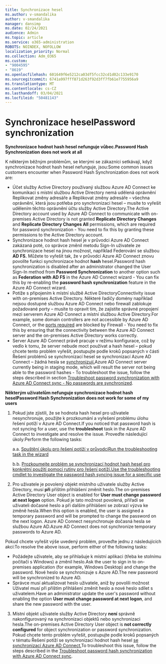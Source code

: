 ```yaml
---
title: Synchronizace hesel
ms.author: v-smandalika
author: v-smandalika
manager: dansimp
ms.date: 02/24/2021
audience: Admin
ms.topic: article
ms.service: o365-administration
ROBOTS: NOINDEX, NOFOLLOW
localization_priority: Normal
ms.collection: Adm_O365
ms.custom:
- "9004595"
- "8619"
ms.openlocfilehash: 601649f6e5212ca03df5fcc32cd1d02c133e9170
ms.sourcegitcommit: 6741a997fff871d263f92d3ff7fb61e7755956a9
ms.translationtype: MT
ms.contentlocale: cs-CZ
ms.lasthandoff: 03/04/2021
ms.locfileid: "50481143"
---
```

# <a name="password-synchronization"></a><span data-ttu-id="5f273-102">Synchronizace hesel</span><span class="sxs-lookup"><span data-stu-id="5f273-102">Password synchronization</span></span>

<span data-ttu-id="5f273-103">**Synchronizace hodnot hash hesel nefunguje vůbec.**</span><span class="sxs-lookup"><span data-stu-id="5f273-103">**Password Hash Synchronization does not work at all**</span></span>

<span data-ttu-id="5f273-104">K některým běžným problémům, se kterými se zákazníci setkávají, když synchronizace hodnot hash hesel nefunguje, jsou:</span><span class="sxs-lookup"><span data-stu-id="5f273-104">Some common issues customers encounter when Password Hash Synchronization does not work are:</span></span>

- <span data-ttu-id="5f273-105">Účet služby Active Directory používaný službou Azure AD Connect ke  komunikaci s místní  službou Active Directory nemá udělená oprávnění Replikovat změny adresáře a Replikovat změny adresáře – všechna oprávnění, která jsou potřeba pro synchronizaci hesel – musíte to vyřešit udělením těchto oprávnění účtu služby Active Directory.</span><span class="sxs-lookup"><span data-stu-id="5f273-105">The Active Directory account used by Azure AD Connect to communicate with on-premises Active Directory is not granted **Replicate Directory Changes** and **Replicate Directory Changes All** permissions, which are required for password synchronization - You need to fix this by granting these permissions to the Active Directory account.</span></span>
- <span data-ttu-id="5f273-106">Synchronizace hodnot hash hesel je v průvodci Azure  AD Connect zakázaná poté, co správce změnil metodu Sign-In uživatele ze synchronizace hesel na jinou možnost, například Federování se službou **AD FS.** Můžete to vyřešit tak, že v průvodci Azure AD Connect znovu povolíte funkci synchronizace hodnot **hash** hesel.</span><span class="sxs-lookup"><span data-stu-id="5f273-106">Password hash synchronization is disabled after an administrator changed the User Sign-In method from **Password Synchronization** to another option such as **Federation with AD FS** in the Azure AD Connect wizard - You can fix this by re-enabling the **password hash synchronization** feature in the Azure AD Connect wizard.</span></span>
- <span data-ttu-id="5f273-107">Potíže s připojením k místní službě Active Directory</span><span class="sxs-lookup"><span data-stu-id="5f273-107">Connectivity issue with on-premises Active Directory.</span></span> <span data-ttu-id="5f273-108">Některé řadičy domény například nejsou dostupné službou [](https://docs.microsoft.com/azure/active-directory/hybrid/reference-connect-ports) Azure AD Connect nebo firewall zablokuje požadované porty – musíte to opravit tím, že zajistíte správné propojení mezi serverem Azure AD Connect a místní službou Active Directory.</span><span class="sxs-lookup"><span data-stu-id="5f273-108">For example, some domain controllers are not accessible by Azure AD Connect, or the [ports required](https://docs.microsoft.com/azure/active-directory/hybrid/reference-connect-ports) are blocked by Firewall - You need to fix this by ensuring that the connectivity between the Azure AD Connect server and the on-premises Active Directory works correctly.</span></span>
- <span data-ttu-id="5f273-109">Server Azure AD Connect právě pracuje v režimu konfigurace, což by vedlo k tomu, že server nebude moct používat a hash hesel – pokud chcete tento problém vyřešit, postupujte podle kroků popsaných v části Řešení problémů se synchronizací hesel se synchronizací Azure AD Connect – žádná hesla se [synchronizují.](https://docs.microsoft.com/azure/active-directory/hybrid/tshoot-connect-password-hash-synchronization)</span><span class="sxs-lookup"><span data-stu-id="5f273-109">Azure AD Connect server currently being in staging mode, which will result the server not being able to the password hashes - To troubleshoot the issue, follow the steps described in section [Troubleshoot password synchronization with Azure AD Connect sync - No passwords are synchronized](https://docs.microsoft.com/azure/active-directory/hybrid/tshoot-connect-password-hash-synchronization).</span></span>

<span data-ttu-id="5f273-110">**Některým uživatelům nefunguje synchronizace hodnot hash hesel**</span><span class="sxs-lookup"><span data-stu-id="5f273-110">**Password Hash Synchronization does not work for some of my users**</span></span>

1. <span data-ttu-id="5f273-111">Pokud jste zjistili, že se hodnota hash  hesel pro uživatele nesynchronuje, použijte k prozkoumání a vyřešení problému úlohu řešení potíží v Azure AD Connect.</span><span class="sxs-lookup"><span data-stu-id="5f273-111">If you noticed that password hash is not syncing for a user, use the **troubleshoot** task in the Azure AD Connect to investigate and resolve the issue.</span></span> <span data-ttu-id="5f273-112">Proveďte následující úkoly:</span><span class="sxs-lookup"><span data-stu-id="5f273-112">Perform the following tasks:</span></span>

    <span data-ttu-id="5f273-113">a.</span><span class="sxs-lookup"><span data-stu-id="5f273-113">a.</span></span> [<span data-ttu-id="5f273-114">Spuštění úkolu pro řešení potíží v průvodci</span><span class="sxs-lookup"><span data-stu-id="5f273-114">Run the troubleshooting task in the wizard</span></span>](https://docs.microsoft.com/azure/active-directory/hybrid/tshoot-connect-objectsync)

    <span data-ttu-id="5f273-115">b.</span><span class="sxs-lookup"><span data-stu-id="5f273-115">b.</span></span> [<span data-ttu-id="5f273-116">Prozkoumejte problém se synchronizací hodnot hash hesel pro konkrétní použití pomocí rutiny pro řešení potíží.</span><span class="sxs-lookup"><span data-stu-id="5f273-116">Use the troubleshooting cmdlet to investigate the password hash syncing issue for a specific use</span></span>](https://docs.microsoft.com/azure/active-directory/hybrid/tshoot-connect-password-hash-synchronization)

2. <span data-ttu-id="5f273-117">Pro uživatele je povolený objekt místního uživatele služby Active Directory, musí **při** příštím přihlášení změnit heslo.</span><span class="sxs-lookup"><span data-stu-id="5f273-117">The on-premises Active Directory User object is enabled for **User must change password at next logon** option.</span></span> <span data-ttu-id="5f273-118">Pokud je tato možnost povolená, přiřadí se uživateli dočasné heslo a při dalším přihlášení se zobrazí výzva ke změně hesla.</span><span class="sxs-lookup"><span data-stu-id="5f273-118">When this option is enabled, the user is assigned a temporary password and will be prompted to change the password on the next logon.</span></span> <span data-ttu-id="5f273-119">Azure AD Connect nesynchronuje dočasná hesla se službou Azure AD.</span><span class="sxs-lookup"><span data-stu-id="5f273-119">Azure AD Connect does not synchronize temporary passwords to Azure AD.</span></span>

<span data-ttu-id="5f273-120">Pokud chcete vyřešit výše uvedený problém, proveďte jednu z následujících akcí:</span><span class="sxs-lookup"><span data-stu-id="5f273-120">To resolve the above issue, perform either of the following tasks:</span></span>

- <span data-ttu-id="5f273-121">Požádejte uživatele, aby se přihlašuje k místní aplikaci (třeba ke stolnímu počítači s Windows) a změnil heslo.</span><span class="sxs-lookup"><span data-stu-id="5f273-121">Ask the user to sign in to on-premises application (for example, Windows Desktop) and change the password.</span></span> <span data-ttu-id="5f273-122">Nové heslo se synchronizuje s Azure AD.</span><span class="sxs-lookup"><span data-stu-id="5f273-122">The new password will be synchronized to Azure AD.</span></span>
- <span data-ttu-id="5f273-123">Správce musí aktualizovat heslo uživatele, aniž by povolili možnost Uživatel musí při příštím přihlášení změnit heslo a nové heslo sdílet s uživatelem.</span><span class="sxs-lookup"><span data-stu-id="5f273-123">Have an administrator update the user's password without enabling the option **User must change password at next logon**, and share the new password with the user.</span></span>

3. <span data-ttu-id="5f273-124">Místní objekt uživatele služby Active Directory **není** správně nakonfigurovaný na synchronizaci objektů nebo synchronizaci hesla.</span><span class="sxs-lookup"><span data-stu-id="5f273-124">The on-premises Active Directory User object is **not correctly configured** for object synchronization or password synchronization.</span></span> <span data-ttu-id="5f273-125">Pokud chcete tento problém vyřešit, postupujte podle kroků popsaných v tématu Řešení potíží se synchronizací hodnot hash hesel [se synchronizací Azure AD Connect.](https://docs.microsoft.com/azure/active-directory/hybrid/tshoot-connect-password-hash-synchronization)</span><span class="sxs-lookup"><span data-stu-id="5f273-125">To troubleshoot this issue, follow the steps described in the [Troubleshoot password hash synchronization with Azure AD Connect sync](https://docs.microsoft.com/azure/active-directory/hybrid/tshoot-connect-password-hash-synchronization).</span></span>







